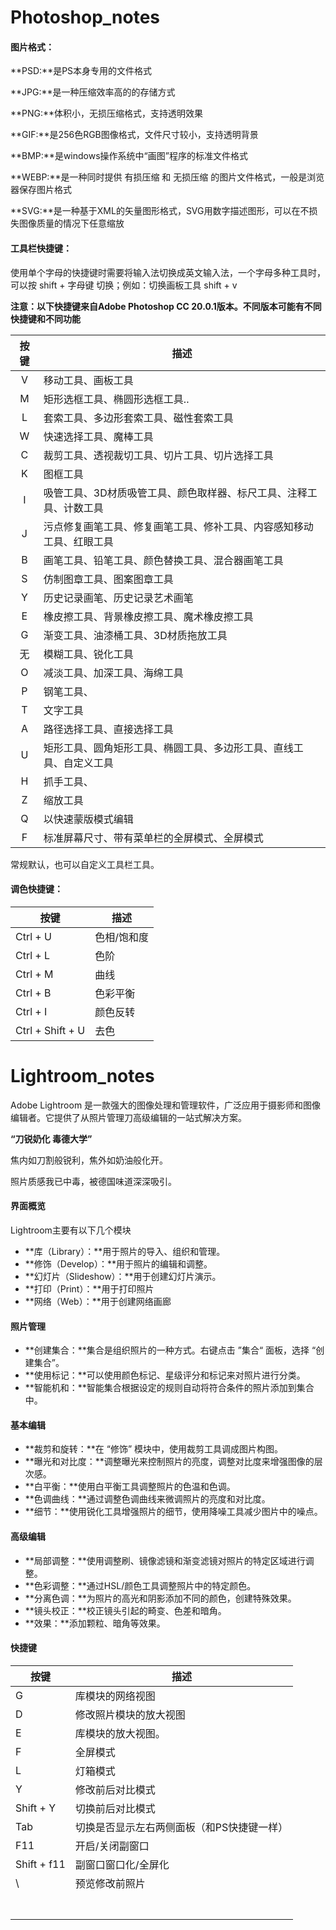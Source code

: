 # Photoshop_notes



#### 图片格式：

**PSD:**是PS本身专用的文件格式

**JPG:**是一种压缩效率高的的存储方式

**PNG:**体积小，无损压缩格式，支持透明效果

**GIF:**是256色RGB图像格式，文件尺寸较小，支持透明背景

**BMP:**是windows操作系统中“画图”程序的标准文件格式

**WEBP:**是一种同时提供 有损压缩 和 无损压缩 的图片文件格式，一般是浏览器保存图片格式

**SVG:**是一种基于XML的矢量图形格式，SVG用数字描述图形，可以在不损失图像质量的情况下任意缩放



#### 工具栏快捷键：

使用单个字母的快捷键时需要将输入法切换成英文输入法，一个字母多种工具时，可以按 shift + 字母键 切换；例如：切换画板工具 shift + v



**注意：以下快捷键来自Adobe Photoshop CC 20.0.1版本。不同版本可能有不同快捷键和不同功能** 

| 按键 | 描述                                                         |
| :--: | ------------------------------------------------------------ |
|  V   | 移动工具、画板工具                                           |
|  M   | 矩形选框工具、椭圆形选框工具..                               |
|  L   | 套索工具、多边形套索工具、磁性套索工具                       |
|  W   | 快速选择工具、魔棒工具                                       |
|  C   | 裁剪工具、透视裁切工具、切片工具、切片选择工具               |
|  K   | 图框工具                                                     |
|  I   | 吸管工具、3D材质吸管工具、颜色取样器、标尺工具、注释工具、计数工具 |
|  J   | 污点修复画笔工具、修复画笔工具、修补工具、内容感知移动工具、红眼工具 |
|  B   | 画笔工具、铅笔工具、颜色替换工具、混合器画笔工具             |
|  S   | 仿制图章工具、图案图章工具                                   |
|  Y   | 历史记录画笔、历史记录艺术画笔                               |
|  E   | 橡皮擦工具、背景橡皮擦工具、魔术橡皮擦工具                   |
|  G   | 渐变工具、油漆桶工具、3D材质拖放工具                         |
|  无  | 模糊工具、锐化工具                                           |
|  O   | 减淡工具、加深工具、海绵工具                                 |
|  P   | 钢笔工具、                                                   |
|  T   | 文字工具                                                     |
|  A   | 路径选择工具、直接选择工具                                   |
|  U   | 矩形工具、圆角矩形工具、椭圆工具、多边形工具、直线工具、自定义工具 |
|  H   | 抓手工具、                                                   |
|  Z   | 缩放工具                                                     |
|  Q   | 以快速蒙版模式编辑                                           |
|  F   | 标准屏幕尺寸、带有菜单栏的全屏模式、全屏模式                 |

常规默认，也可以自定义工具栏工具。

#### 调色快捷键：

| 按键             | 描述        |
| ---------------- | ----------- |
| Ctrl + U         | 色相/饱和度 |
| Ctrl + L         | 色阶        |
| Ctrl + M         | 曲线        |
| Ctrl + B         | 色彩平衡    |
| Ctrl + I         | 颜色反转    |
| Ctrl + Shift + U | 去色        |



# Lightroom_notes

Adobe Lightroom 是一款强大的图像处理和管理软件，广泛应用于摄影师和图像编辑者。它提供了从照片管理刀高级编辑的一站式解决方案。



**“刀锐奶化 毒德大学”**



焦内如刀割般锐利，焦外如奶油般化开。

照片质感我已中毒，被德国味道深深吸引。

#### 界面概览

Lightroom主要有以下几个模块

- **库（Library）：**用于照片的导入、组织和管理。
- **修饰（Develop）：**用于照片的编辑和调整。
- **幻灯片（Slideshow）：**用于创建幻灯片演示。
- **打印（Print）：**用于打印照片
- **网络（Web）：**用于创建网络画廊

#### 照片管理

- **创建集合：**集合是组织照片的一种方式。右键点击 ”集合“ 面板，选择 “创建集合”。
- **使用标记：**可以使用颜色标记、星级评分和标记来对照片进行分类。
- **智能机和：**智能集合根据设定的规则自动将符合条件的照片添加到集合中。

#### 基本编辑

- **裁剪和旋转：**在 “修饰” 模块中，使用裁剪工具调成图片构图。
- **曝光和对比度：**调整曝光来控制照片的亮度，调整对比度来增强图像的层次感。
- **白平衡：**使用白平衡工具调整照片的色温和色调。
- **色调曲线：**通过调整色调曲线来微调照片的亮度和对比度。
- **细节：**使用锐化工具增强照片的细节，使用降噪工具减少图片中的噪点。

#### 高级编辑

- **局部调整：**使用调整刷、镜像滤镜和渐变滤镜对照片的特定区域进行调整。
- **色彩调整：**通过HSL/颜色工具调整照片中的特定颜色。
- **分离色调：**为照片的高光和阴影添加不同的颜色，创建特殊效果。
- **镜头校正：**校正镜头引起的畸变、色差和暗角。
- **效果：**添加颗粒、暗角等效果。

#### 快捷键

| 按键        | 描述                                       |
| ----------- | ------------------------------------------ |
| G           | 库模块的网络视图                           |
| D           | 修改照片模块的放大视图                     |
| E           | 库模块的放大视图。                         |
| F           | 全屏模式                                   |
| L           | 灯箱模式                                   |
| Y           | 修改前后对比模式                           |
| Shift + Y   | 切换前后对比模式                           |
| Tab         | 切换是否显示左右两侧面板（和PS快捷键一样） |
| F11         | 开启/关闭副窗口                            |
| Shift + f11 | 副窗口窗口化/全屏化                        |
| \           | 预览修改前照片                             |
|             |                                            |
|             |                                            |
|             |                                            |
|             |                                            |
|             |                                            |
|             |                                            |
|             |                                            |





